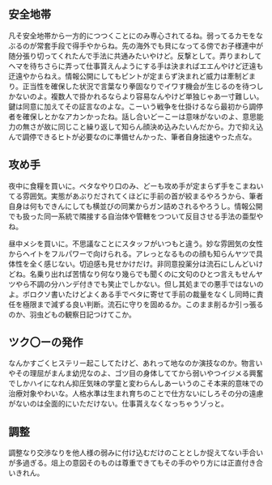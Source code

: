 ﻿## 安全地帯

凡そ安全地帯から一方的につつくことにのみ専心されてるね。弱ってるカモをなぶるのが常套手段で得手やからね。先の海外でも貝になってる傍でお子様連中が随分張り切ってくれたんで手法に共通みたいやけど。反撃として。弄りまわしてヘマを待ちさらに弄って仕事貰えんようにする手は決まればエエんやけど迂遠も迂遠やからねえ。情報公開にしてもピントが定まらず決まれど威力は牽制どまり。正当性を確保した状況で言葉なり拳固なりでイワす機会が生じるのを待つしかないのよ。複数人で掛かれるならより容易なんやけど単独じゃあ一寸難しい。鍵は同意に加えてその証言なのよな。こーいう戦争を仕掛けるなら最初から調停者を確保しとかなアカンかったね。話し合いどーこーは意味がないのよ、意思能力の無さが故に同じこと繰り返して知らん顔決め込みたいんだから。力で抑え込んで調停できるヒトが必要なのに準備せんかった、筆者自身拙速やった点な。


## 攻め手

夜中に食糧を買いに。ベタなやり口のみ、どーも攻め手が定まらず手をこまねいてる雰囲気。実態があぶりだされてくほどに手前の首が絞まるやろうから、筆者自身は何もできんにしても横並びの同業からガン詰めされるやろうし。情報公開でも扱った同一系統で隣接する自治体や管轄をつついて反目させる手法の亜型やね。

昼中メシを買いに。不思議なことにスタッフがいつもと違う。妙な雰囲気の女性からヘイトをフルパワーで向けられる。アレっとなるものの顔も知らんヤツで具体性を全く感じない。切迫感も見せかけだけ。非同意投薬分は流石にしんどいけどね。名乗り出れば苦情なり何なり幾らでも聞くのに文句のひとつ言えもせんヤツやら不調の分ハンデ付きでも笑止でしかない。但し其処までの悪手ではないのよ。ボロクソ書いたけどよくある手でベタに寄せて手前の裁量をなくし同時に責任を極限まで減ずる良い判断。流石に守りを固めるか。このまま削るか引っ張るのか、羽虫どもの観察日記つけてこか。


## ツク〇ーの発作

なんかすごくヒステリー起こしてたけど、あれって地なのか演技なのか。物言いやその理屈がまんま幼児なのよ、ゴツ目の身体しててから弱いやつイジメる興奮でしかハイになれん抑圧気味の学童と変わらんしあーいうのこそ本来的意味での治療対象やわいな。人格水準は生まれ育ちのことで仕方ないにしろその分の遠慮がないのは全面的にいただけない。仕事貰えなくなっちゃうゾっと。


## 調整

調整なり交渉なりを他人様の弱みに付け込むだけのこととしか捉えてない手合いが多過ぎる。俎上の意図そのものは尊重できてもその手のやり方には正直付き合いきれん。
